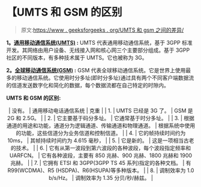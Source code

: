 # 【UMTS 和 GSM 的区别

> 原文:[https://www . geeksforgeeks . org/UMTS 和 gsm 之间的差异/](https://www.geeksforgeeks.org/difference-between-umts-and-gsm/)

**1。[通用移动通信系统(UMTS)](https://www.geeksforgeeks.org/what-is-umtsuniversal-mobile-telecommunication-system/) :**
UMTS 代表通用移动通信系统，基于 3GPP 标准开发。其网络由用户设备、无线接入网和核心网三个主要部分组成。基于 3GPP 社区的不同版本，有多种技术属于 UMTS。它也被称为 3G。

**2。[全球移动通信系统(GSM)](https://www.geeksforgeeks.org/how-gsm-works/) :**
GSM 代表全球移动通信系统。它是世界上使用最多的移动通信系统。它使用时分多址(即时分多址)通过具有两个不同客户端数据流的信道发送数字化和简化的数据，每个数据流都在自己特定的时隙内。

**UMTS 和 GSM 的区别:**

<center>

| 没有。 | 通用移动电话通信系统 | 克重 |
| 1. | UMTS 已经是 3G 了。 | GSM 是 2G 和 2.5G。 |
| 2. | 它主要基于码分多址。 | 它通常基于时分多址。 |
| 3. | 根据通道的用途和功能，通道分为逻辑通道、传输通道和物理通道。 | 根据系统中使用的功能，这些信道分为业务信道和控制信道。 |
| 4. | 它的帧持续时间约为 10ms， | 其帧持续时间约为 4.615 毫秒， |
| 5. | 它是新的。 | 这是一项相当古老的技术。 |
| 6. | 它有从第一波段到第六波段的各种波段，每个波段指定频率和 UARFCN。 | 它有各种波段，主要有 850 兆赫、900 兆赫、1800 兆赫和 1900 兆赫。 |
| 7. | 它拥有 ETSI 和 3GPP(3GPP TS 45 系列)指定的各种文档。 | 有 R99(WCDMA)、R5 (HSDPA)、R6(HSUPA)等多种版本。 |
| 8. | 调制效率为 1.0 b/s/Hz。 | 调制效率为 1.35 分贝/秒/赫兹。 |

</center>
